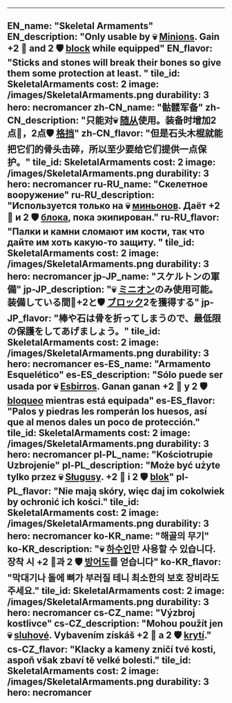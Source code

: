 ---

EN_name: "Skeletal Armaments"
EN_description: "Only usable by 💀 <u>Minions</u>. Gain +2 🔸 and 2 🛡️️ <u>block</u> while equipped"
EN_flavor: "Sticks and stones will break their bones so give them some protection at least. "
tile_id: SkeletalArmaments
cost: 2
image: /images/SkeletalArmaments.png
durability: 3
hero: necromancer
zh-CN_name: "骷髅军备"
zh-CN_description: "只能对💀 <u>随从</u>使用。装备时增加2点🔸，2点🛡️️ <u>格挡</u>"
zh-CN_flavor: "但是石头木棍就能把它们的骨头击碎，所以至少要给它们提供一点保护。"
tile_id: SkeletalArmaments
cost: 2
image: /images/SkeletalArmaments.png
durability: 3
hero: necromancer
ru-RU_name: "Скелетное вооружение"
ru-RU_description: "Используется только на 💀 <u>миньонов</u>. Даёт +2 🔸 и 2 🛡️️ <u>блока</u>, пока экипирован."
ru-RU_flavor: "Палки и камни сломают им кости, так что дайте им хоть какую-то защиту. "
tile_id: SkeletalArmaments
cost: 2
image: /images/SkeletalArmaments.png
durability: 3
hero: necromancer
jp-JP_name: "スケルトンの軍備"
jp-JP_description: "💀 <u>ミニオン</u>のみ使用可能。装備している間🔸+2と🛡️️ <u>ブロック</u>2を獲得する"
jp-JP_flavor: "棒や石は骨を折ってしまうので、最低限の保護をしてあげましょう。"
tile_id: SkeletalArmaments
cost: 2
image: /images/SkeletalArmaments.png
durability: 3
hero: necromancer
es-ES_name: "Armamento Esquelético"
es-ES_description: "Sólo puede ser usada por 💀 <u>Esbirros</u>. Ganan ganan +2 🔸 y 2 🛡️️ <u>bloqueo</u> mientras está equipada"
es-ES_flavor: "Palos y piedras les romperán los huesos, así que al menos dales un poco de protección."
tile_id: SkeletalArmaments
cost: 2
image: /images/SkeletalArmaments.png
durability: 3
hero: necromancer
pl-PL_name: "Kościotrupie Uzbrojenie"
pl-PL_description: "Może być użyte tylko przez 💀 <u>Sługusy</u>. +2 🔸 i 2 🛡️️ <u>blok</u>"
pl-PL_flavor: "Nie mają skóry, więc daj im cokolwiek by ochronić ich kości."
tile_id: SkeletalArmaments
cost: 2
image: /images/SkeletalArmaments.png
durability: 3
hero: necromancer
ko-KR_name: "해골의 무기"
ko-KR_description: "💀 <u>하수인</u>만 사용할 수 있습니다. 장착 시 +2 🔸과 2 🛡️️ <u>방어도</u>를 얻습니다"
ko-KR_flavor: "막대기나 돌에 뼈가 부러질 테니 최소한의 보호 장비라도 주세요."
tile_id: SkeletalArmaments
cost: 2
image: /images/SkeletalArmaments.png
durability: 3
hero: necromancer
cs-CZ_name: "Výzbroj kostlivce"
cs-CZ_description: "Mohou použít jen 💀 <u>sluhové</u>. Vybavením získáš +2 🔸 a 2 🛡️️ <u>krytí</u>."
cs-CZ_flavor: "Klacky a kameny zničí tvé kosti, aspoň však zbaví tě velké bolesti."
tile_id: SkeletalArmaments
cost: 2
image: /images/SkeletalArmaments.png
durability: 3
hero: necromancer
---